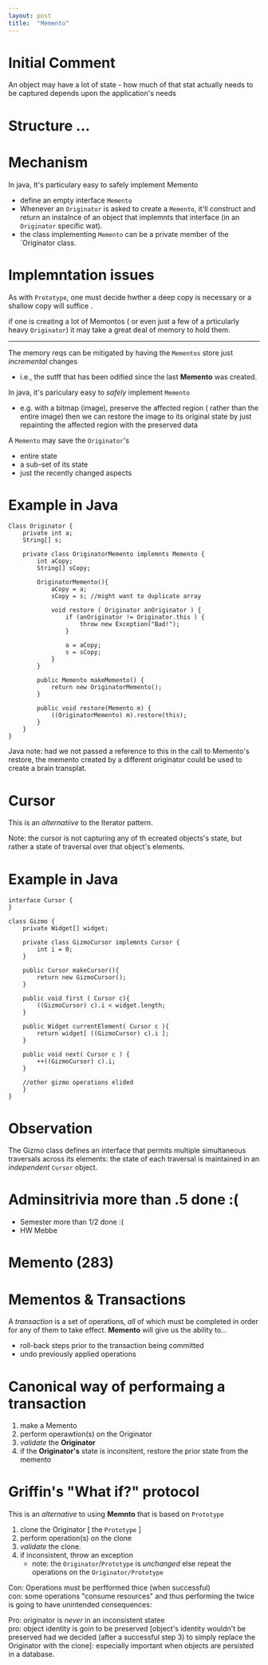 ```yaml
---
layout: post
title:  "Memento"
---
```


# Initial Comment
An object may have a lot of state - how much of that stat actually needs to be captured
depends upon the application's needs 


# Structure ...

# Mechanism 
In java, It's particulary easy to safely implement Memento
* define an empty interface `Memento`
* Whenever an `Originator` is asked to create a `Memento`, it'll construct and return an
  instalnce of an object that implemnts that interface (in an `Originator` specific wat). 
* the class implementing `Memento` can be a private member of the  `Originator class.  

# Implemntation issues
As with `Prototype`,  one must decide hwther a deep copy is
necessary or a shallow copy will suffice . 


  
    
if one is creating a lot of Memontos ( or even just a few of a prticularly heavy
 `Originator`) it may take a great deal of memory to hold them.

-----

The memory reqs can be mitigated by having the `Mementos` store just _incremental_ changes
- i.e., the sutff that has been odified since the last __Memento__ was created.

In java, it's pariculary easy to _safely_ implement `Memento`
  
* e.g. with a bitmap (image), preserve the affected region ( rather than the entire image)
  then we can restore the image to its original state by just repainting the affected
  region with the preserved data

A `Memento` may save the `Originator`'s

* entire state
* a sub-set of its state
* just the recently changed aspects

# Example in Java
```
Class Originator {
    private int a;
    String[] s;

    private class OriginatorMemento implemnts Memento {
        int aCopy;
        String[] sCopy;

        OriginatorMemento(){
            aCopy = a;
            sCopy = s; //might want to duplicate array

            void restore ( Originator anOriginator ) {
                if (anOriginator != Originator.this ) {
                    throw new Exception("Bad!");
                }

                a = aCopy;
                s = sCopy;
            }
        }

        public Memento makeMemento() {
            return new OriginatorMemento();
        }

        public void restore(Memento m) {
            ((OriginatorMemento) m).restore(this);
        }
    }
}
```


Java note: had we not passed a reference to this in the call to Memento's restore, the
memento created by a different originator could be used to create a brain transplat.

# Cursor 
This is an _alternatiive_ to the Iterator pattern. 

Note: the cursor is not capturing any of th ecreated objects's state, but rather a state
of traversal over that object's elements.

# Example in Java
```
interface Cursor { 
}

class Gizmo {
    private Widget[] widget;

    private class GizmoCursor implemnts Cursor {
        int i = 0;
    }

    public Cursor makeCursor(){
        return new GizmoCursor();
    }

    public void first ( Cursor c){
        ((GizmoCursor) c).i < widget.length;
    }

    public Widget currentElement( Cursor c ){
        return widget[ ((GizmoCursor) c).i ];
    }

    public void next( Cursor c ) {
        ++((GizmoCursor) c).i;
    }

    //other gizmo operations elided
    }
}
```

# Observation

The Gizmo class defines an interface that permits multiple simultaneous traversals across
its elements: the state of each traversal is maintained in an _independent_ `Cursor`
object.


# Adminsitrivia more than .5 done :(
* Semester more than 1/2 done :(
* HW Mebbe

# Memento (283)
# Mementos & Transactions

A _transaction_ is a set of operations, _all_ of which must be completed in order for any
of them to take effect. __Memento__ will give us the ability to...
  
* roll-back steps prior to the transaction being committed
* undo previously applied operations

# Canonical way of performaing a transaction
1) make a Memento
2) perform operawtion(s) on the Originator
3) _validate_ the __Originator__
4) if the __Originator's__ state is inconsitent, restore the prior state from the memento

# Griffin's "What if?" protocol
This is an _alternative_ to using __Memnto__ that is based on `Prototype` 
1) clone the Originator [ the `Prototype` ]
2) perform operation(s) on the clone
3) _validate_ the clone.
4) if inconsistent, throw an exception  
    * note: the    `Originator`/`Prototype` is _unchanged_
    else repeat the operations on the `Originator/Prototype`


Con: Operations must be perfformed thice (when successful)  
con: some operations "consume resources" and thus performing the twice is going to have
unintended consequences:
   
Pro: originator is _never_ in an inconsistent statee  
pro: object identity is goin to be preserved  [object's identity wouldn't be preserved had
we decided (after a successful step 3) to simply replace the Originator with the clone]:
especially important when objects are persisted in a database.



